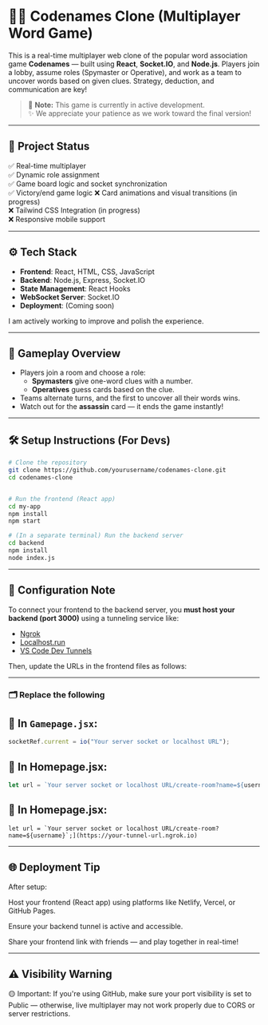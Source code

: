 # 🕵️‍♂️ Codenames Clone (Multiplayer Word Game)

This is a real-time multiplayer web clone of the popular word association game **Codenames** — built using **React**, **Socket.IO**, and **Node.js**. Players join a lobby, assume roles (Spymaster or Operative), and work as a team to uncover words based on given clues. Strategy, deduction, and communication are key!

> 🧪 **Note:** This game is currently in active development.  
> ✨ We appreciate your patience as we work toward the final version!

---

## 🚧 Project Status

✅ Real-time multiplayer  
✅ Dynamic role assignment  
✅ Game board logic and socket synchronization  
✅ Victory/end game logic
❌ Card animations and visual transitions (in progress)  
❌ Tailwind CSS Integration (in progress)  
❌ Responsive mobile support  

---

## ⚙️ Tech Stack

- **Frontend**: React, HTML, CSS, JavaScript  
- **Backend**: Node.js, Express, Socket.IO  
- **State Management**: React Hooks  
- **WebSocket Server**: Socket.IO  
- **Deployment**: (Coming soon)

I am actively working to improve and polish the experience.

---

## 🧠 Gameplay Overview

- Players join a room and choose a role:
  - **Spymasters** give one-word clues with a number.
  - **Operatives** guess cards based on the clue.
- Teams alternate turns, and the first to uncover all their words wins.
- Watch out for the **assassin** card — it ends the game instantly!

---

## 🛠️ Setup Instructions (For Devs)

```bash
# Clone the repository
git clone https://github.com/yourusername/codenames-clone.git
cd codenames-clone


# Run the frontend (React app)
cd my-app
npm install
npm start

# (In a separate terminal) Run the backend server
cd backend
npm install
node index.js

```
---

## 🔧 Configuration Note

To connect your frontend to the backend server, you **must host your backend (port 3000)** using a tunneling service like:

- [Ngrok](https://ngrok.com/)
- [Localhost.run](https://localhost.run/)
- [VS Code Dev Tunnels](https://learn.microsoft.com/en-us/visualstudio/dev-tunnels/)

Then, update the URLs in the frontend files as follows:

---

### 🗂️ Replace the following

## 📍 In `Gamepage.jsx`:
```js
socketRef.current = io("Your server socket or localhost URL");
```
## 📍 In Homepage.jsx:
```js
let url = `Your server socket or localhost URL/create-room?name=${username}`;
```
## 📍 In Homepage.jsx:
```js[
let url = `Your server socket or localhost URL/create-room?name=${username}`;](https://your-tunnel-url.ngrok.io)
```

---

## 🌐 Deployment Tip
After setup:

Host your frontend (React app) using platforms like Netlify, Vercel, or GitHub Pages.

Ensure your backend tunnel is active and accessible.

Share your frontend link with friends — and play together in real-time!

---

## ⚠️ Visibility Warning
🟡 Important:
If you're using GitHub, make sure your port visibility is set to Public — otherwise, live multiplayer may not work properly due to CORS or server restrictions.



